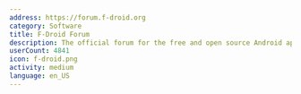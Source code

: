```yaml
---
address: https://forum.f-droid.org
category: Software
title: F-Droid Forum
description: The official forum for the free and open source Android app repository
userCount: 4841
icon: f-droid.png
activity: medium
language: en_US
---
```

